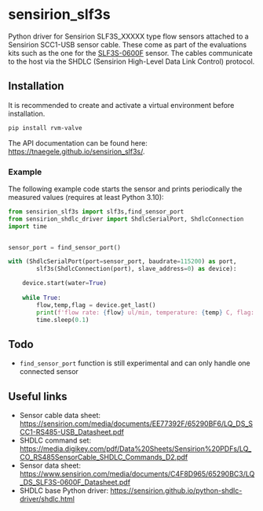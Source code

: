 # sensirion_slf3s
Python driver for Sensirion SLF3S_XXXXX type flow sensors attached to a Sensirion SCC1-USB sensor cable. These come as part of the evaluations kits such as the one for the [SLF3S-0600F](https://www.sensirion.com/products/catalog/EK-SLF3S-0600F/) sensor. The cables communicate to the host via the SHDLC (Sensirion High-Level Data Link Control) protocol.  


## Installation
It is recommended to create and activate a virtual environment before installation.
~~~bash
pip install rvm-valve
~~~

The API documentation can be found here: https://tnaegele.github.io/sensirion_slf3s/.

### Example
The following example code starts the sensor and prints periodically the measured values (requires at least Python 3.10):
~~~python
from sensirion_slf3s import slf3s,find_sensor_port
from sensirion_shdlc_driver import ShdlcSerialPort, ShdlcConnection
import time


sensor_port = find_sensor_port()

with (ShdlcSerialPort(port=sensor_port, baudrate=115200) as port, 
        slf3s(ShdlcConnection(port), slave_address=0) as device):

    device.start(water=True)
    
    while True:
        flow,temp,flag = device.get_last()
        print(f'flow rate: {flow} ul/min, temperature: {temp} C, flag: {flag}')
        time.sleep(0.1)
~~~

## Todo
- `find_sensor_port` function is still experimental and can only handle one connected sensor
## Useful links
- Sensor cable data sheet: https://sensirion.com/media/documents/EE77392F/65290BF6/LQ_DS_SCC1-RS485-USB_Datasheet.pdf
- SHDLC command set: https://media.digikey.com/pdf/Data%20Sheets/Sensirion%20PDFs/LQ_CO_RS485SensorCable_SHDLC_Commands_D2.pdf
- Sensor data sheet: https://www.sensirion.com/media/documents/C4F8D965/65290BC3/LQ_DS_SLF3S-0600F_Datasheet.pdf
- SHDLC base Python driver: https://sensirion.github.io/python-shdlc-driver/shdlc.html
